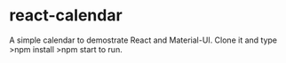 # react-calendar
A simple calendar to demostrate React and Material-UI. Clone it and type >npm install >npm start to run.

